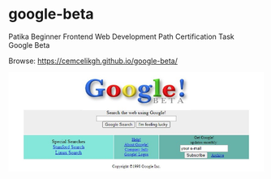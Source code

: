 # google-beta
Patika Beginner Frontend Web Development Path Certification Task
<br>Google Beta

Browse: <https://cemcelikgh.github.io/google-beta/>

[![Google Beta Preview](./assets/google-beta-preview.jpg "Browse Google Beta")](https://cemcelikgh.github.io/google-beta/)
